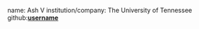 name: Ash V
institution/company: The University of Tennessee
github:[**username**](https://github.com/tvermaashutosh)
